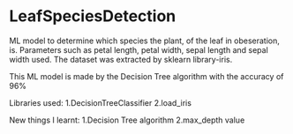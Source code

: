 # LeafSpeciesDetection

ML model to determine which species the plant, of the leaf in obeseration, is. Parameters such as petal length, petal width, sepal length and sepal width used. The dataset was extracted by sklearn library-iris.

This ML model is made by the Decision Tree algorithm with the accuracy of 96%

Libraries used:
1.DecisionTreeClassifier
2.load_iris

New things I learnt:
1.Decision Tree algorithm
2.max_depth value
